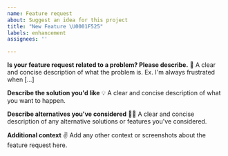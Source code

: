 ```yaml
---
name: Feature request
about: Suggest an idea for this project
title: "New Feature \U0001F525"
labels: enhancement
assignees: ''

---
```


**Is your feature request related to a problem? Please describe.** 🤔
A clear and concise description of what the problem is. Ex. I'm always frustrated when [...]

**Describe the solution you'd like** 💡
A clear and concise description of what you want to happen.

**Describe alternatives you've considered** 💁‍♀️
A clear and concise description of any alternative solutions or features you've considered.

**Additional context** ✌
Add any other context or screenshots about the feature request here.
